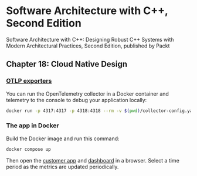 # Software Architecture with C++, Second Edition

Software Architecture with C++: Designing Robust C++ Systems with Modern Architectural Practices, Second Edition, published by Packt

## Chapter 18: Cloud Native Design

### [OTLP exporters](https://opentelemetry.io/docs/languages/cpp/exporters/)

You can run the OpenTelemetry collector in a Docker container and telemetry to the console to debug your application locally:

```bash
docker run -p 4317:4317 -p 4318:4318 --rm -v $(pwd)/collector-config.yaml:/etc/otelcol/config.yaml otel/opentelemetry-collector
```

### The app in Docker

Build the Docker image and run this command:

```bash
docker compose up
```

Then open the [customer app](http://localhost:8080/customer/v1?name=anonymous) and [dashboard](http://localhost:18888/) in a browser.
Select a time period as the metrics are updated periodically.
